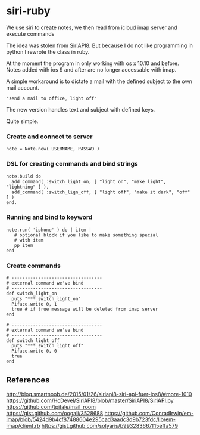 # siri-ruby

We use siri to create notes, we then read from icloud imap server and execute commands

The idea was stolen from SiriAPI8. But because I do not like programming in python
I rewrote the class in ruby.

At the moment the program in only working with os x 10.10 and before.
Notes added with ios 9 and after are no longer accessable with imap.

A simple workaround is to dictate a mail with the defined subject to the own mail account.

    "send a mail to office, light off"
    
The new version handles text and subject with defined keys.    

Quite simple.

### Create and connect to server

    note = Note.new( USERNAME, PASSWD )

### DSL for creating commands and bind strings

    note.build do
      add_command( :switch_light_on, [ "light on", "make light", "lightning" ] ),
      add_command( :switch_lign_off, [ "light off", "make it dark", "off" ] )
    end.
       
### Running and bind to keyword

    note.run( 'iphone' ) do | item |
       # optional block if you like to make something special
       # with item
       pp item
    end

### Create commands

    # ----------------------------------
    # external command we've bind
    # ----------------------------------
    def switch_light_on
      puts "*** switch_light_on"
      Piface.write 0, 1
      true # if true message will be deleted from imap server
    end

    # ----------------------------------
    # external command we've bind
    # ----------------------------------
    def switch_light_off
      puts "*** switch_light_off"
      Piface.write 0, 0
      true
    end

## References

http://blog.smartnoob.de/2015/01/26/siriapi8-siri-api-fuer-ios8/#more-1010
https://github.com/HcDevel/SiriAPI8/blob/master/SiriAPI8/SiriAPI.py
https://github.com/tpitale/mail_room
https://gist.github.com/oogali/3528688
https://github.com/ConradIrwin/em-imap/blob/5424d9b4cf87488604e295cad3aadc3d9b723fdc/lib/em-imap/client.rb
https://gist.github.com/solyaris/b993283667f15effa579
